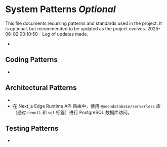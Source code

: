 # System Patterns *Optional*

This file documents recurring patterns and standards used in the project.
It is optional, but recommended to be updated as the project evolves.
2025-06-02 00:10:50 - Log of updates made.

*

## Coding Patterns

*   

## Architectural Patterns

*   
* 在 Next.js Edge Runtime API 路由中，使用 `@neondatabase/serverless` 库（通过 `neon()` 和 `sql` 标签）进行 PostgreSQL 数据库访问。

## Testing Patterns

*